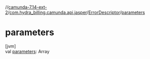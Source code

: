 //[camunda-7.14-ext-2](../../../index.md)/[com.hydra_billing.camunda.api.jasper](../index.md)/[ErrorDescriptor](index.md)/[parameters](parameters.md)

# parameters

[jvm]\
val [parameters](parameters.md): Array<String>
